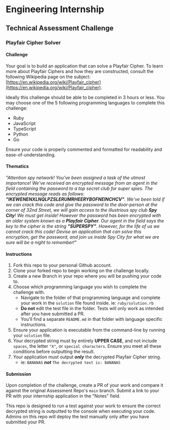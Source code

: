 # Engineering Internship
## Technical Assessment Challenge

### Playfair Cipher Solver

#### Challenge
Your goal is to build an application that can solve a Playfair Cipher. To learn more about Playfair Ciphers and how they are constructed, consult the following Wikipedia page on the subject: [https://en.wikipedia.org/wiki/Playfair_cipher](https://en.wikipedia.org/wiki/Playfair_cipher).

Ideally this challenge should be able to be completed in 3 hours or less. You may choose one of the 5 following programming languages to complete this challenge:
- Ruby
- JavaScript
- TypeScript
- Python
- Go

Ensure your code is properly commented and formatted for readability and ease-of-understanding.

#### Thematics
*"Attention spy network! You've been assigned a task of the utmost importance! We've received an encrypted message from an agent in the field containing the password to a top secret club for super spies. The encrypted message reads as follows: **"IKEWENENXLNQLPZSLERUMRHEERYBOFNEINCHCV"**. We've been told if we can crack this code and give the password to the door-person at the corner of 32nd Street, we will gain access to the illustrious spy club **Spy City**! We must get inside! However the password has been encrypted with an older system known as a **Playfair Cipher**. Our agent in the field says the key to the cipher is the string **"SUPERSPY"**. However, for the life of us we cannot crack this code! Devise an application that can solve this encryption, get the password, and join us inside Spy City for what we are sure will be a night to remember!"*

#### Instructions
1. Fork this repo to your personal Github account.
2. Clone your forked repo to begin working on the challenge locally.
3. Create a new Branch in your repo where you will be pushing your code to.
4. Choose which programming language you wish to complete the challenge with.
    - Navigate to the folder of that programming language and complete your work in the `solution` file found inside. ie: `ruby/solution.rb`
    - **Do not** edit the test file in the folder. Tests will only work as intended after you have submitted a PR.
    - You'll find a separate `README.md` in that folder with language specific instructions.
5. Ensure your application is executable from the command-line by running your `solution` file.
6. Your decrypted string must by entirely **UPPER CASE**, and not include `spaces`, the letter `"X"`, or `special characters`. Ensure you meet all these conditions before outputting the result.
7. Your application must output ***only*** the decrypted Playfair Cipher string.
    - ie: `BANANAS` ***not*** `The decrypted text is: BANANAS`

#### Submission
Upon completion of the challenge, create a PR of your work and compare it against the original Assessment Repo's `main` branch. Submit a link to your PR with your internship application in the "Notes" field. 

This repo is designed to run a test against your work to ensure the correct decrypted string is outputted to the console when executing your code. Admins on this repo will deploy the test manually only after you have submitted your PR.
